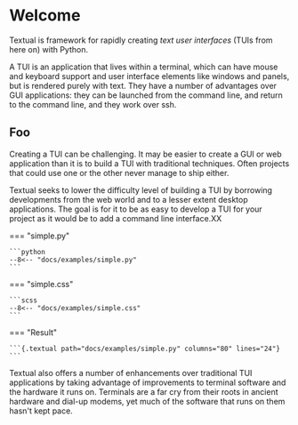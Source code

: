 # Welcome

Textual is framework for rapidly creating _text user interfaces_ (TUIs from here on) with Python.

A TUI is an application that lives within a terminal, which can have mouse and keyboard support and user interface elements like windows and panels, but is rendered purely with text. They have a number of advantages over GUI applications: they can be launched from the command line, and return to the command line, and they work over ssh.

## Foo

Creating a TUI can be challenging. It may be easier to create a GUI or web application than it is to build a TUI with traditional techniques. Often projects that could use one or the other never manage to ship either.

Textual seeks to lower the difficulty level of building a TUI by borrowing developments from the web world and to a lesser extent desktop applications. The goal is for it to be as easy to develop a TUI for your project as it would be to add a command line interface.XX

=== "simple.py"

    ```python
    --8<-- "docs/examples/simple.py"
    ```

=== "simple.css"

    ```scss
    --8<-- "docs/examples/simple.css"
    ```

=== "Result"

    ```{.textual path="docs/examples/simple.py" columns="80" lines="24"}
    ```

Textual also offers a number of enhancements over traditional TUI applications by taking advantage of improvements to terminal software and the hardware it runs on. Terminals are a far cry from their roots in ancient hardware and dial-up modems, yet much of the software that runs on them hasn't kept pace.
